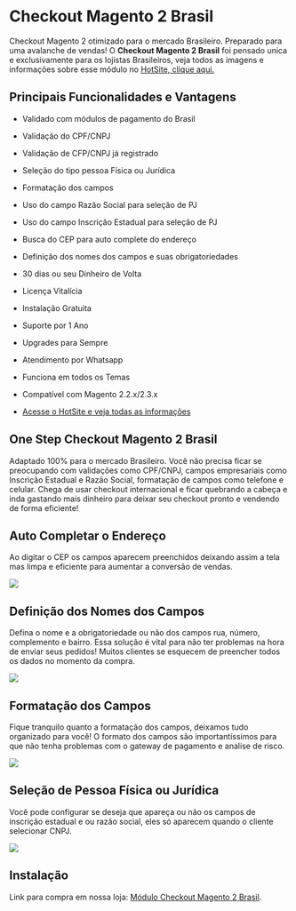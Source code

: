 # Checkout Magento 2 Brasil

Checkout Magento 2 otimizado para o mercado Brasileiro. Preparado para uma avalanche de vendas!
O **Checkout Magento 2 Brasil** foi pensado unica e exclusivamente para os lojistas Brasileiros, veja todos as imagens e informações sobre esse módulo no <a href="https://www.modulomagento.com.br/plugin/checkout-magento-2/">HotSite, clique aqui.</a>

## Principais Funcionalidades e Vantagens

* Validado com módulos de pagamento do Brasil
* Validação do CPF/CNPJ
* Validação de CFP/CNPJ já registrado
* Seleção do tipo pessoa Física ou Jurídica
* Formatação dos campos
* Uso do campo Razão Social para seleção de PJ
* Uso do campo Inscrição Estadual para seleção de PJ
* Busca do CEP para auto complete do endereço
* Definição dos nomes dos campos e suas obrigatoriedades
* 30 dias ou seu Dinheiro de Volta
* Licença Vitalícia
* Instalação Gratuita
* Suporte por 1 Ano
* Upgrades para Sempre
* Atendimento por Whatsapp
* Funciona em todos os Temas
* Compatível com Magento 2.2.x/2.3.x

* <a href="https://www.modulomagento.com.br/plugin/checkout-magento-2/">Acesse o HotSite e veja todas as informações</a>


## One Step Checkout Magento 2 Brasil

Adaptado 100% para o mercado Brasileiro. Você não precisa ficar se preocupando com validações como CPF/CNPJ, campos empresariais como Inscrição Estadual e Razão Social, formatação de campos como telefone e celular. Chega de usar checkout internacional e ficar quebrando a cabeça e inda gastando mais dinheiro para deixar seu checkout pronto e vendendo de forma eficiente!

## Auto Completar o Endereço

Ao digitar o CEP os campos aparecem preenchidos deixando assim a tela mas limpa e eficiente para aumentar a conversão de vendas.

<img src="https://www.modulomagento.com.br/plugin/wp-content/uploads/2020/01/checkout-magento-2-005.gif" />

## Definição dos Nomes dos Campos

Defina o nome e a obrigatoriedade ou não dos campos rua, número, complemento e bairro. Essa solução é vital para não ter problemas na hora de enviar seus pedidos! Muitos clientes se esquecem de preencher todos os dados no momento da compra.

<img src="https://www.modulomagento.com.br/plugin/wp-content/uploads/2020/01/checkout-magento-2-007.gif" />

## Formatação dos Campos

Fique tranquilo quanto a formatação dos campos, deixamos tudo organizado para você! O formato dos campos são importantíssimos para que não tenha problemas com o gateway de pagamento e analise de risco.

<img src="https://www.modulomagento.com.br/plugin/wp-content/uploads/2020/01/checkout-magento-2-006.gif" />

## Seleção de Pessoa Física ou Jurídica

Você pode configurar se deseja que apareça ou não os campos de inscrição estadual e ou razão social, eles só aparecem quando o cliente selecionar CNPJ.

<img src="https://www.modulomagento.com.br/plugin/wp-content/uploads/2020/01/checkout-magento-2-008.gif" />

## Instalação

Link para compra em nossa loja: <a href="https://www.modulomagento.com.br/checkout-magento-2-brasil">Módulo Checkout Magento 2 Brasil</a>.
